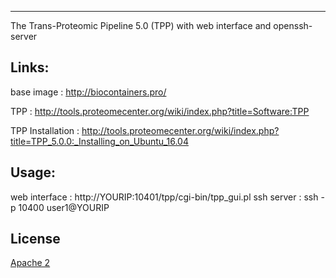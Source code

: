--------
The Trans-Proteomic Pipeline 5.0 (TPP) with web interface and openssh-server

Links:
-------
base image       : http://biocontainers.pro/

TPP              : http://tools.proteomecenter.org/wiki/index.php?title=Software:TPP

TPP Installation : http://tools.proteomecenter.org/wiki/index.php?title=TPP_5.0.0:_Installing_on_Ubuntu_16.04


Usage:
----------

web interface    : http://YOURIP:10401/tpp/cgi-bin/tpp_gui.pl
ssh server       : ssh -p 10400 user1@YOURIP

License
----------

[Apache 2](http://www.apache.org/licenses/LICENSE-2.0)
